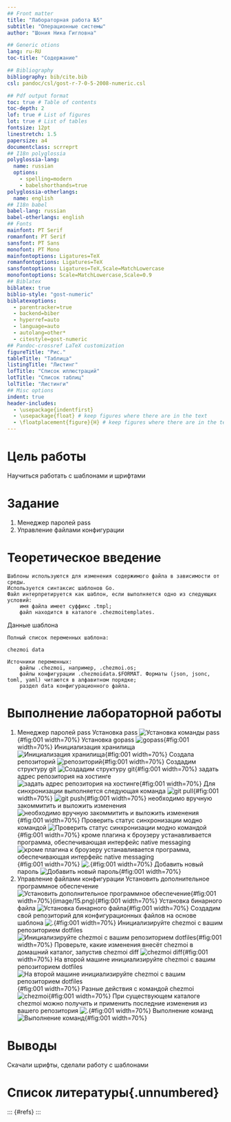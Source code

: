 ```yaml
---
## Front matter
title: "Лабораторная работа №5"
subtitle: "Операционные системы"
author: "Шония Ника Гигловна"

## Generic otions
lang: ru-RU
toc-title: "Содержание"

## Bibliography
bibliography: bib/cite.bib
csl: pandoc/csl/gost-r-7-0-5-2008-numeric.csl

## Pdf output format
toc: true # Table of contents
toc-depth: 2
lof: true # List of figures
lot: true # List of tables
fontsize: 12pt
linestretch: 1.5
papersize: a4
documentclass: scrreprt
## I18n polyglossia
polyglossia-lang:
  name: russian
  options:
	- spelling=modern
	- babelshorthands=true
polyglossia-otherlangs:
  name: english
## I18n babel
babel-lang: russian
babel-otherlangs: english
## Fonts
mainfont: PT Serif
romanfont: PT Serif
sansfont: PT Sans
monofont: PT Mono
mainfontoptions: Ligatures=TeX
romanfontoptions: Ligatures=TeX
sansfontoptions: Ligatures=TeX,Scale=MatchLowercase
monofontoptions: Scale=MatchLowercase,Scale=0.9
## Biblatex
biblatex: true
biblio-style: "gost-numeric"
biblatexoptions:
  - parentracker=true
  - backend=biber
  - hyperref=auto
  - language=auto
  - autolang=other*
  - citestyle=gost-numeric
## Pandoc-crossref LaTeX customization
figureTitle: "Рис."
tableTitle: "Таблица"
listingTitle: "Листинг"
lofTitle: "Список иллюстраций"
lotTitle: "Список таблиц"
lolTitle: "Листинги"
## Misc options
indent: true
header-includes:
  - \usepackage{indentfirst}
  - \usepackage{float} # keep figures where there are in the text
  - \floatplacement{figure}{H} # keep figures where there are in the text
---
```


# Цель работы

Научиться работать с шаблонами и шрифтами

# Задание

1. Менеджер паролей pass
2. Управление файлами конфигурации

# Теоретическое введение


    Шаблоны используются для изменения содержимого файла в зависимости от среды.
    Используется синтаксис шаблонов Go.
    Файл интерпретируется как шаблон, если выполняется одно из следующих условий:
        имя файла имеет суффикс .tmpl;
        файл находится в каталоге .chezmoitemplates.

Данные шаблона

    Полный список переменных шаблона:

    chezmoi data

    Источники переменных:
        файлы .chezmoi, например, .chezmoi.os;
        файлы конфигурации .chezmoidata.$FORMAT. Форматы (json, jsonc, toml, yaml) читаются в алфавитном порядке;
        раздел data конфигурационного файла.

# Выполнение лабораторной работы

1. Менеджер паролей pass
Установка pass ![Установка команды pass](image/01.png){#fig:001 width=70%}
Установка gopass ![gopass](image/02.png){#fig:001 width=70%}
Инициализация хранилища ![Инициализация хранилища](image/03.png){#fig:001 width=70%}
Создала репозиторий ![репозиторий](image/04.png){#fig:001 width=70%}
Создадим структуру git ![Создадим структуру git](image/05.png){#fig:001 width=70%}
задать адрес репозитория на хостинге ![задать адрес репозитория на хостинге ](image/06.png){#fig:001 width=70%}
Для синхронизации выполняется следующая команда ![git pull](image/07.png){#fig:001 width=70%}
![git push](image/08.png){#fig:001 width=70%}
необходимо вручную закоммитить и выложить изменения ![необходимо вручную закоммитить и выложить изменения](image/09.png){#fig:001 width=70%}
Проверить статус синхронизации модно командой ![Проверить статус синхронизации модно командой](image/10.png){#fig:001 width=70%}
кроме плагина к броузеру устанавливается программа, обеспечивающая интерфейс native messaging ![кроме плагина к броузеру устанавливается программа, обеспечивающая интерфейс native messaging](image/11.png){#fig:001 width=70%}
![.](image/12.png){#fig:001 width=70%}
Добавить новый пароль ![Добавить новый пароль](image/13.png){#fig:001 width=70%}
2. Управление файлами конфигурации
Установить дополнительное программное обеспечение ![Установить дополнительное программное обеспечение](image/14.png){#fig:001 width=70%}(image/15.png){#fig:001 width=70%}
Установка бинарного файла ![Установка бинарного файла](image/16.png){#fig:001 width=70%}
Создадим свой репозиторий для конфигурационных файлов на основе шаблона ![.](image/17.png){#fig:001 width=70%}
Инициализируйте chezmoi с вашим репозиторием dotfiles ![Инициализируйте chezmoi с вашим репозиторием dotfiles](image/19.png){#fig:001 width=70%}
Проверьте, какие изменения внесёт chezmoi в домашний каталог, запустив chezmoi diff ![chezmoi diff](image/20.png){#fig:001 width=70%}
На второй машине инициализируйте chezmoi с вашим репозиторием dotfiles ![На второй машине инициализируйте chezmoi с вашим репозиторием dotfiles](image/21.png){#fig:001 width=70%}
Разные действия с командой chezmoi ![chezmoi](image/22.png){#fig:001 width=70%}
При существующем каталоге chezmoi можно получить и применить последние изменения из вашего репозитория ![.](image/23.png){#fig:001 width=70%}
Выполнение команд ![Выполнение команд](image/24.png){#fig:001 width=70%}

# Выводы

Скачали шрифты, сделали работу с шаблонами

# Список литературы{.unnumbered}

::: {#refs}
:::
